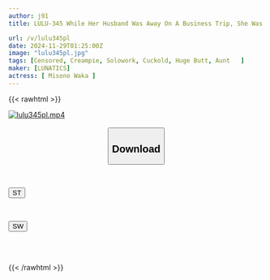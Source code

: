 ```yaml
---
author: j91
title: LULU-345 While Her Husband Was Away On A Business Trip, She Was Alone At Home With Her Big-assed Ex-slut Aunt In Her Defenseless Training Clothes, And She Couldn't Resist The Sight. She Immediately Started To Thrust Her Big Cock Into Her And Shook Her Ass, Causing Her Vagina To Spasm And Cum, Squeezing Her Balls And Cumming Inside Her Over And Over Again. Waka Misono

url: /v/lulu345pl
date: 2024-11-29T01:25:00Z
image: "lulu345pl.jpg"
tags: [Censored, Creampie, Solowork, Cuckold, Huge Butt, Aunt	]
maker: [LUNATICS]
actress: [ Misono Waka ]
---
```



{{< rawhtml >}}

<div class="video" data-videoid="2LLVB1Gdl7tZbvJ">
    <a href="javascript:;">
        <img src="/v/lulu345pl/lulu345pl.jpg" width="WIDTH" height="HEIGHT" alt="lulu345pl.mp4" loading="lazy">
    </a>
</div>

<script type="text/javascript" src="https://j91.asia/asset/on-demand-st.js"></script>

<br>
  <link rel="stylesheet" href="https://j91.asia/asset/bs5.css">
  
  <center>
  <button class="btn btn-primary" type="button" data-bs-toggle="collapse" data-bs-target=".multi-collapse" aria-expanded="false" aria-controls="multiCollapseExample1 multiCollapseExample2"><h2>Download</h2></button></center>
</p>
<div class="row">
  <div class="col">
    <div class="collapse multi-collapse" id="multiCollapseExample1">
      <div class="card card-body">
	      	      <br>
<div class="buttons">  
<p><a href="/v/lulu345pl/st.html" target="_blank"><button class="btn-hover color-3"><i class="fa fa-download"></i> ST</button></a></p></div>
    </div>
  </div>
</div>
  <div class="col">
    <div class="collapse multi-collapse" id="multiCollapseExample2">
      <div class="card card-body">
	      <br>
<div class="buttons">
<p><a href="/v/lulu345pl/sw.html" target="_blank"><button class="btn-hover color-2"><i class="fa fa-download"></i> SW</button></a></p></div>
<br><br>
      </div>
    </div>
  </div>
</div>

{{< /rawhtml >}}